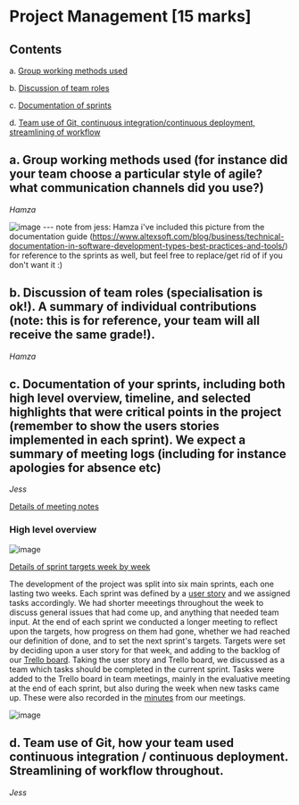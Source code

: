 # Project Management [15 marks]

## Contents
a. [Group working methods used](https://github.com/jess-mw/desk23/tree/main/Documentation/4.%20Sprints%20and%20Project%20Management#a-group-working-methods-used-for-instance-did-your-team-choose-a-particular-style-of-agile-what-communication-channels-did-you-use)

b. [Discussion of team roles](https://github.com/jess-mw/desk23/tree/main/Documentation/4.%20Sprints%20and%20Project%20Management#b-discussion-of-team-roles-specialisation-is-ok-a-summary-of-individual-contributions-note-this-is-for-reference-your-team-will-all-receive-the-same-grade)

c. [Documentation of sprints](https://github.com/jess-mw/desk23/tree/main/Documentation/4.%20Sprints%20and%20Project%20Management#c-documentation-of-your-sprints-including-both-high-level-overview-timeline-and-selected-highlights-that-were-critical-points-in-the-project-remember-to-show-the-users-stories-implemented-in-each-sprint-we-expect-a-summary-of-meeting-logs-including-for-instance-apologies-for-absence-etc)

d. [Team use of Git, continuous integration/continuous deployment, streamlining of workflow](https://github.com/jess-mw/desk23/tree/main/Documentation/4.%20Sprints%20and%20Project%20Management#d-team-use-of-git-how-your-team-used-continuous-integration--continuous-deployment-streamlining-of-workflow-throughout)

## a. Group working methods used (for instance did your team choose a particular style of agile? what communication channels did you use?)
*Hamza*

![image](https://user-images.githubusercontent.com/45073537/117444484-70766e00-af31-11eb-8d68-ae0e3aed4067.png)
--- note from jess: Hamza i've included this picture from the documentation guide (https://www.altexsoft.com/blog/business/technical-documentation-in-software-development-types-best-practices-and-tools/) for reference to the sprints as well, but feel free to replace/get rid of if you don't want it :)

## b. Discussion of team roles (specialisation is ok!). A summary of individual contributions (note: this is for reference, your team will all receive the same grade!).
*Hamza*

## c. Documentation of your sprints, including both high level overview, timeline, and selected highlights that were critical points in the project (remember to show the users stories implemented in each sprint). We expect a summary of meeting logs (including for instance apologies for absence etc)
*Jess*

[Details of meeting notes](https://github.com/jess-mw/desk23/tree/main/Documentation/4.%20Sprints%20and%20Project%20Management/Minutes)

### High level overview

![image](https://user-images.githubusercontent.com/45073537/117451247-29d94180-af3a-11eb-9893-23f9da5d8e8f.png)

[Details of sprint targets week by week](https://github.com/jess-mw/desk23/blob/79b37df560aa49fce65073d4a61749047cae1505/Documentation/4.%20Sprints%20and%20Project%20Management/3.%20Sprints.md)

The development of the project was split into six main sprints, each one lasting two weeks. Each sprint was defined by a [user story](https://github.com/jess-mw/desk23/blob/de9f01ae9e2cbb21b6e4b16f7435eaf4cd2fdb4d/Documentation/3.%20UX%20Design/9.%20User%20Stories.md) and we assigned tasks accordingly. We had shorter meeetings throughout the week to discuss general issues that had come up, and anything that needed team input. At the end of each sprint we conducted a longer meeting to reflect upon the targets, how progress on them had gone, whether we had reached our definition of done, and to set the next sprint's targets. Targets were set by deciding upon a user story for that week, and adding to the backlog of our [Trello board](https://trello.com/desk231/home). Taking the user story and Trello board, we discussed as a team which tasks should be completed in the current sprint. Tasks were added to the Trello board in team meetings, mainly in the evaluative meeting at the end of each sprint, but also during the week when new tasks came up. These were also recorded in the [minutes](https://github.com/jess-mw/desk23/tree/main/Documentation/4.%20Sprints%20and%20Project%20Management/Minutes) from our meetings.

![image](https://user-images.githubusercontent.com/45073537/117451069-ee3e7780-af39-11eb-8017-9daf1d4a741f.png)


## d. Team use of Git, how your team used continuous integration / continuous deployment. Streamlining of workflow throughout.
*Jess*
